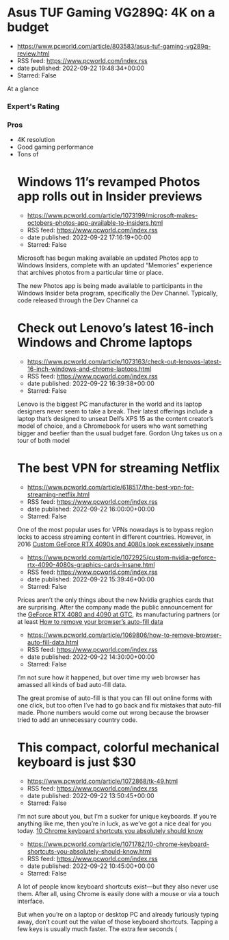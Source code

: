 # Asus TUF Gaming VG289Q: 4K on a budget
 - https://www.pcworld.com/article/803583/asus-tuf-gaming-vg289q-review.html
 - RSS feed: https://www.pcworld.com/index.rss
 - date published: 2022-09-22 19:48:34+00:00
 - Starred: False

<div id="link_wrapped_content">
<section class="wp-block-bigbite-multi-title"><div class="container"></div></section><div class="review" id="review-body"><span class="review-title">At a glance</span><h3 class="review-subTitle" id="experts-rating">Expert's Rating</h3><div class="starRating"></div>
<div><div class="review-columns"><div class="review-column"><h3 class="review-subTitle" id="pros">Pros</h3><ul class="pros review-list"><li>4K resolution</li><li>Good gaming performance</li><li>Tons of 

# Windows 11’s revamped Photos app rolls out in Insider previews
 - https://www.pcworld.com/article/1073199/microsoft-makes-octobers-photos-app-available-to-insiders.html
 - RSS feed: https://www.pcworld.com/index.rss
 - date published: 2022-09-22 17:16:19+00:00
 - Starred: False

<div id="link_wrapped_content">
<section class="wp-block-bigbite-multi-title"><div class="container"></div></section><p>Microsoft has begun making available an updated Photos app to Windows Insiders, complete with an updated &ldquo;Memories&rdquo; experience that archives photos from a particular time or place.</p>



<p>The new Photos app is being made available to participants in the Windows Insider beta program, specifically the Dev Channel. Typically, code released through the Dev Channel ca

# Check out Lenovo’s latest 16-inch Windows and Chrome laptops
 - https://www.pcworld.com/article/1073163/check-out-lenovos-latest-16-inch-windows-and-chrome-laptops.html
 - RSS feed: https://www.pcworld.com/index.rss
 - date published: 2022-09-22 16:39:38+00:00
 - Starred: False

<div id="link_wrapped_content">
<section class="wp-block-bigbite-multi-title"><div class="container"></div></section><p>Lenovo is the biggest PC manufacturer in the world and its laptop designers never seem to take a break. Their latest offerings include a laptop that&rsquo;s designed to unseat Dell&rsquo;s XPS 15 as the content creator&rsquo;s model of choice, and a Chromebook for users who want something bigger and beefier than the usual budget fare. Gordon Ung takes us on a tour of both model

# The best VPN for streaming Netflix
 - https://www.pcworld.com/article/618517/the-best-vpn-for-streaming-netflix.html
 - RSS feed: https://www.pcworld.com/index.rss
 - date published: 2022-09-22 16:00:00+00:00
 - Starred: False

<div id="link_wrapped_content">
<section class="wp-block-bigbite-multi-title"><div class="container"></div></section><p>One of the most popular uses for VPNs nowadays is to bypass region locks to access streaming content in different countries. However, in 2016 <a href="https://go.redirectingat.com/?id=111346X1569483&amp;url=https://variety.com/2016/digital/news/netflix-global-expansion-ces-reed-hastings-chinese-arabic-1201673375/&amp;xcust=2-2-618517-1-0-0&amp;sref=https://www.pcworld.com/feed"

# Custom GeForce RTX 4090s and 4080s look excessively insane
 - https://www.pcworld.com/article/1072925/custom-nvidia-geforce-rtx-4090-4080s-graphics-cards-insane.html
 - RSS feed: https://www.pcworld.com/index.rss
 - date published: 2022-09-22 15:39:46+00:00
 - Starred: False

<div id="link_wrapped_content">
<section class="wp-block-bigbite-multi-title"><div class="container"></div></section><p>Prices aren&rsquo;t the only things about the new Nvidia graphics cards that are surprising. After the company made the public announcement for the <a href="https://www.pcworld.com/article/1071034/nvidia-geforce-rtx-4090-4080-revealed-gtc-project-beyond.html">GeForce RTX 4080 and 4090 at GTC</a>, its manufacturing partners (or at least <a href="https://www.pcworld.com/article/1

# How to remove your browser’s auto-fill data
 - https://www.pcworld.com/article/1069806/how-to-remove-browser-auto-fill-data.html
 - RSS feed: https://www.pcworld.com/index.rss
 - date published: 2022-09-22 14:30:00+00:00
 - Starred: False

<div id="link_wrapped_content">
<section class="wp-block-bigbite-multi-title"><div class="container"></div></section><p>I&rsquo;m not sure how it happened, but over time my web browser has amassed all kinds of bad auto-fill data.</p>



<p>The great promise of auto-fill is that you can fill out online forms with one click, but too often I&rsquo;ve had to go back and fix mistakes that auto-fill made. Phone numbers would come out wrong because the browser tried to add an unnecessary country code. 

# This compact, colorful mechanical keyboard is just $30
 - https://www.pcworld.com/article/1072868/tk-49.html
 - RSS feed: https://www.pcworld.com/index.rss
 - date published: 2022-09-22 13:50:45+00:00
 - Starred: False

<div id="link_wrapped_content">
<section class="wp-block-bigbite-multi-title"><div class="container"></div></section><p>I&rsquo;m not sure about you, but I&rsquo;m a sucker for unique keyboards. If you&rsquo;re anything like me, then you&rsquo;re in luck, as we&rsquo;ve got a nice deal for you today. <a href="https://go.redirectingat.com/?id=111346X1569483&amp;url=https://www.amazon.com/Mechanical-Keyboard-Gaming-Keycaps-Computer/dp/B085ZDXGZW/ref=sr_1_2_sspa?crid=2AWXJTAV74P30&amp;keywords=keyb

# 10 Chrome keyboard shortcuts you absolutely should know
 - https://www.pcworld.com/article/1071782/10-chrome-keyboard-shortcuts-you-absolutely-should-know.html
 - RSS feed: https://www.pcworld.com/index.rss
 - date published: 2022-09-22 10:45:00+00:00
 - Starred: False

<div id="link_wrapped_content">
<section class="wp-block-bigbite-multi-title"><div class="container"></div></section><p>A lot of people know keyboard shortcuts exist&mdash;but they also never use them. After all, using Chrome is easily done with a mouse or via a touch interface.</p>



<p>But when you&rsquo;re on a laptop or desktop PC and already furiously typing away, don&rsquo;t count out the value of those keyboard shortcuts. Tapping a few keys is usually much faster. The extra few seconds (
